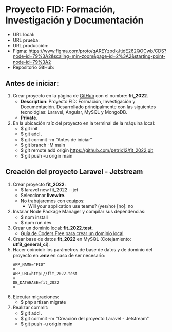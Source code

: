 # Proyecto FID: Formación, Investigación y Documentación
+ URL local:
+ URL prueba:
+ URL producción:
+ Figma: https://www.figma.com/proto/qAREYzpdkJtjdE262QOCwb/CDS?node-id=79%3A2&scaling=min-zoom&page-id=2%3A2&starting-point-node-id=79%3A2
+ Repositorio GitHub:

## Antes de iniciar:
1. Crear proyecto en la página de [GitHub](https://github.com) con el nombre: **fit_2022**.
    + **Description**: Proyecto FID: Formación, Investigación y Documentación. Desarrollado principalmente con las siguientes tecnológias: Laravel, Angular, MySQL y MongoDB.
    + **Private**.
2. En la ubicación raíz del proyecto en la terminal de la máquina local:
    + $ git init
    + $ git add .
    + $ git commit -m "Antes de iniciar"
    + $ git branch -M main
    + $ git remote add origin https://github.com/petrix12/fit_2022.git
    + $ git push -u origin main

## Creación del proyecto Laravel - Jetstream
1. Crear proyecto **fit_2022**:
    + $ laravel new fit_2022 --jet
    + Seleccionar **livewire**.
    + No trabajaremos con equipos:
        - Will your application use teams? (yes/no) [no]: no
2. Instalar Node Package Manager y compilar sus dependencias:
    + $ npm install
    + $ npm run dev
3. Crear un dominio local: **fit_2022.test**.
    + [Guía de Coders Free para crear un dominio local](https://codersfree.com/blog/como-generar-un-dominio-local-en-windows-xampp)
4. Crear base de datos **fit_2022** en MySQL (Cotejamiento: **utf8_general_ci**).
5. Hacer coincidir los parámetros de base de datos y de dominio del proyecto en **.env** en caso de ser necesario:
    ```env
    APP_NAME="FID"
    ≡
    APP_URL=http://fit_2022.test
    ≡
    DB_DATABASE=fit_2022
    ≡
    ```
6. Ejecutar migraciones:
    + $ php artisan migrate
7. Realizar commit:
    + $ git add .
    + $ git commit -m "Creación del proyecto Laravel - Jetstream"
    + $ git push -u origin main

